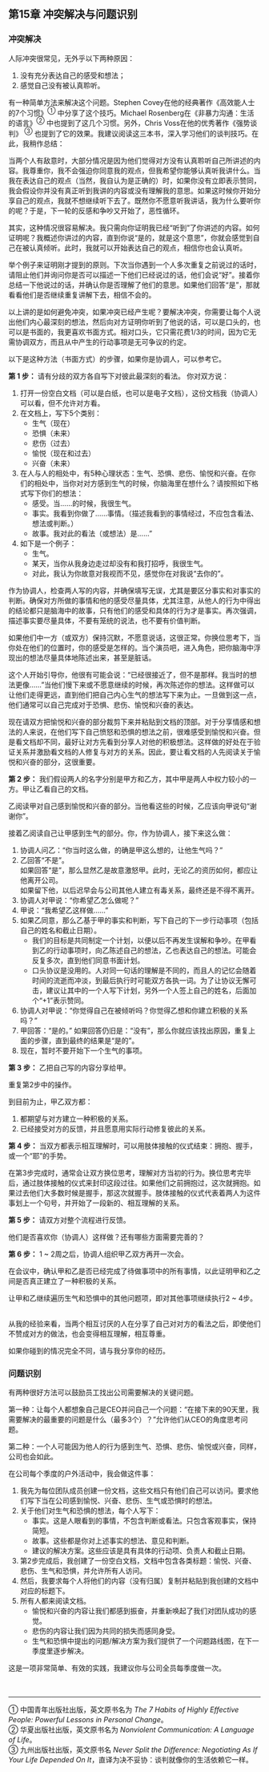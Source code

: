 ## 第15章 冲突解决与问题识别

### 冲突解决
人际冲突很常见，无外乎以下两种原因：
1. 没有充分表达自己的感受和想法；
2. 感觉自己没有被认真聆听。


有一种简单方法来解决这个问题。Stephen Covey在他的经典著作《高效能人士的7个习惯》<sup>①</sup> 中分享了这个技巧。Michael Rosenberg在《非暴力沟通：生活的语言》<sup>②</sup> 中也提到了这几个习惯。另外，Chris Voss在他的优秀著作《强势谈判》 <sup>③</sup>  也提到了它的效果。我建议阅读这三本书，深入学习他们的谈判技巧。在此，我稍作总结：

当两个人有敌意时，大部分情况是因为他们觉得对方没有认真聆听自己所讲述的内容。我尊重你，我不会强迫你同意我的观点，但我希望你能够认真听我讲什么。当我在表达自己的观点（当然，我自认为是正确的）时，如果你没有立即表示赞同，我会假设你并没有真正听到我讲的内容或没有理解我的意思。如果这时候你开始分享自己的观点，我就不想继续听下去了。既然你不愿意听我讲话，我为什么要听你的呢？于是，下一轮的反感和争吵又开始了，恶性循环。

其实，这种情况很容易解决。我只需向你证明我已经“听到”了你讲述的内容。如何证明呢？我概述你讲过的内容，直到你说“是的，就是这个意思”，你就会感觉到自己在被认真倾听。此时，我就可以开始表达自己的观点，相信你也会认真听。

举个例子来证明刚才提到的原则。下次当你遇到一个人多次重复之前说过的话时，请阻止他们并询问你是否可以描述一下他们已经说过的话，他们会说“好”。接着你总结一下他说过的话，并确认你是否理解了他们的意思。如果他们回答“是”，那就看看他们是否继续重复讲解下去，相信不会的。

以上讲的是如何避免冲突，如果冲突已经产生呢？要解决冲突，你需要让每个人说出他们内心最深刻的想法，然后向对方证明你听到了他说的话，可以是口头的，也可以是书面的，我更喜欢书面方式。相对口头，它只需花费1/3的时间，因为它无需协调双方，而且从中产生的行动事项是无可争议的约定。

以下是这种方法（书面方式）的步骤，如果你是协调人，可以参考它。

**第 1 步：** 请有分歧的双方各自写下对彼此最深刻的看法。
你对双方说：

1. 打开一份空白文档（可以是白纸，也可以是电子文档），这份文档我（协调人）可以看，但不允许对方看。
2. 在文档上，写下5个类别：
    - 生气（现在）
    - 恐惧（未来）
    - 悲伤（过去）
    - 愉悦（现在和过去）
    - 兴奋（未来）
3. 在人与人的相处中，有5种心理状态：生气、恐惧、悲伤、愉悦和兴奋。在你们的相处中，当你对对方感到生气的时候，你脑海里在想什么？请按照如下格式写下你们的想法：<br>
    - 感受。当……的时候，我很生气。 <br>
    - 事实。我看到你做了……事情。（描述我看到的事情经过，不应包含看法、想法或判断。）  <br>
    - 故事。我对此的看法（或想法）是……”  <br>
5. 如下是一个例子： <br>
    - 生气。  <br>
    - 某天，当你从我身边走过却没有和我打招呼，我很生气。  <br>
    - 对此，我认为你故意对我视而不见，感觉你在对我说“去你的”。  <br>

作为协调人，检查两人写的内容，并确保填写无误，尤其是要区分事实和对事实的判断。确保对方所做的事情和他的感受尽量具体，尤其注意，从他人的行为中得出的结论都只是脑海中的故事，只有他们的感受和具体的行为才是事实。再次强调，描述事实要尽量具体，不要有笼统的说法，也不要有价值判断。

如果他们中一方（或双方）保持沉默，不愿意说话，这很正常。你换位思考下，当你处在他们的位置时，你的感受是怎样的。当个演员吧，进入角色，把你脑海中浮现出的想法尽量具体地陈述出来，甚至是脏话。

这个人开始引导你，他很有可能会说：“已经很接近了，但不是那样。我当时的想法更像……”当他们慢下来或不愿意继续的时候，再次陈述你的想法。这样做可以让他们走得更远，直到他们把自己内心生气的想法写下来为止。一旦做到这一点，他们通常可以自己完成对于恐惧、悲伤、愉悦和兴奋的表达。

现在请双方把愉悦和兴奋的部分裁剪下来并粘贴到文档的顶部。对于分享情感和想法的人来说，在他们写下自己愤怒和恐惧的想法之前，很难感受到愉悦和兴奋。但是看文档却不同，最好让对方先看到分享人对他的积极想法。这样做的好处在于验证关系并激励看文档的人修复与对方的关系。因此，要让看文档的人先阅读关于愉悦和兴奋的部分，这很重要。


**第 2 步：** 我们假设两人的名字分别是甲方和乙方，其中甲是两人中权力较小的一方。甲让乙看自己的文档。

乙阅读甲对自己感到愉悦和兴奋的部分。当他看这些的时候，乙应该向甲说句“谢谢你”。

接着乙阅读自己让甲感到生气的部分。你，作为协调人，接下来这么做：

1. 协调人问乙：“你当时这么做，的确是甲这么想的，让他生气吗？”
2. 乙回答“不是”。<br>
  如果回答“是”，那么显然乙是故意激怒甲。此时，无论乙的资历如何，都应让他离开公司。<br>
  如果留下他，以后迟早会与公司其他人建立有毒关系，最终还是不得不离开。
4. 协调人对甲说：“你希望乙怎么做呢？”
5. 甲说：“我希望乙这样做……”
6. 如果乙同意，那么乙基于甲的事实和判断，写下自己的下一步行动事项（包括自己的姓名和截止日期）。<br>
    - 我们的目标是共同制定一个计划，以便以后不再发生误解和争吵。在甲看到乙的行动事项时，向乙陈述自己的想法，乙也表达自己的想法。可能会反复多次，直到他们同意书面计划。<br>
    - 口头协议是没用的。人对同一句话的理解是不同的，而且人的记忆会随着时间的流逝而冲淡，到最后执行时可能双方各执一词。为了让协议无懈可击，建议让其中的一个人写下计划，另外一个人签上自己的姓名，后面加个“+1”表示赞同。
7. 协调人对甲说：“你觉得自己在被倾听吗？你觉得乙想和你建立积极的关系吗？”
8. 甲回答：“是的。”
  如果回答仍旧是：“没有”，那么你就应该找出原因，重复上面的步骤，直到最终的结果是“是的”。
9. 现在，暂时不要开始下一个生气的事项。


**第 3 步：** 乙把自己写的内容分享给甲。

重复第2步中的操作。

到目前为止，甲乙双方都：<br>
1. 都期望与对方建立一种积极的关系。
2. 已经接受对方的反馈，并且愿意用实际行动修复彼此的关系。


**第 4 步：** 当双方都表示相互理解时，可以用肢体接触的仪式结束：拥抱、握手，或一个“耶”的手势。

在第3步完成时，通常会让双方换位思考，理解对方当初的行为。换位思考完毕后，通过肢体接触的仪式来封印这段过往。如果他们之前拥抱过，这次就拥抱。如果过去他们大多数时候是握手，那这次就握手。肢体接触的仪式代表着两人为这件事划上一个句号，并开始了一段新的、相互理解的关系。

**第 5 步：** 请双方对整个流程进行反馈。

他们是否喜欢你（协调人）这样做？还有哪些方面需要完善的？

**第 6 步：** 1 ~ 2周之后，协调人组织甲乙双方再开一次会。

在会议中，确认甲和乙是否已经完成了待做事项中的所有事情，以此证明甲和乙之间是否真正建立了一种积极的关系。

让甲和乙继续遍历生气和恐惧中的其他问题项，即对其他事项继续执行2 ~ 4步。

<br>
从我的经验来看，当两个相互讨厌的人在分享了自己对对方的看法之后，即使他们不赞成对方的做法，也会变得相互理解，相互尊重。

如果你碰到的情况完全不同，请与我分享你的经历。


### 问题识别
有两种很好方法可以鼓励员工找出公司需要解决的关键问题。

第一种：让每个人都想象自己是CEO并问自己一个问题：“在接下来的90天里，我需要解决的最重要的问题是什么（最多3个）？”允许他们从CEO的角度思考问题。

第二种：一个人可能因为他人的行为感到生气、恐惧、悲伤、愉悦或兴奋，同样，公司也会如此。

在公司每个季度的户外活动中，我会做这件事：

1. 我先为每位团队成员创建一份文档，这些文档只有他们自己可以访问。要求他们写下当在公司感到愉悦、兴奋、悲伤、生气或恐惧时的想法。
2. 关于他们对生气和恐惧的想法，每个人写下：<br>
    - 事实。这是人眼看到的事情，不包含判断或看法。只包含客观事实，保持简短。
    - 故事。这些都是你对上述事实的想法、意见和判断。
    - 建议的解决方案。这些应该是具有具体的行动项、负责人和截止日期。
3. 第2步完成后，我创建了一份空白文档，文档中包含各类标题：愉悦、兴奋、悲伤、生气和恐惧，并允许所有人访问。
4. 然后，我要求每个人将他们的内容（没有归属）复制并粘贴到我创建的文档中对应的标题下。
5. 所有人都来阅读文档。<br>
    - 愉悦和兴奋的内容让我们都感到振奋，并重新唤起了我们对团队成功的感觉。
    - 悲伤的内容让我们因为共同的损失而感同身受。
    - 生气和恐惧中提出的问题/解决方案为我们提供了一个问题路线图，在下一季度里逐步解决。

这是一项非常简单、有效的实践，我建议你与公司全员每季度做一次。<br>
<br>
<br>

___
① 中国青年出版社出版，英文原书名为 *The 7 Habits of Highly Effective People:  Powerful Lessons in Personal Change*。<br>
② 华夏出版社出版，英文原书名为 *Nonviolent Communication: A Language of Life*。<br>
③ 九州出版社出版，英文原书名 *Never Split the Difference: Negotiating As If Your Life Depended On It*，直译为决不妥协：谈判就像你的生活依赖它一样。
